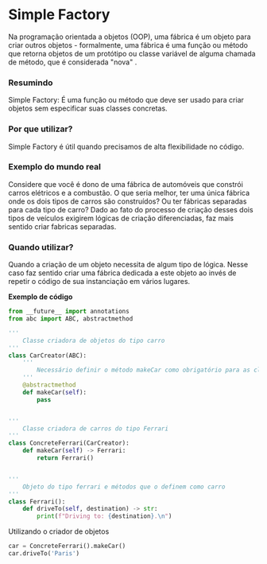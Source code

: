 # Simple Factory

Na programação orientada a objetos (OOP), uma fábrica é um objeto para criar outros objetos - formalmente, uma fábrica é uma função ou método que retorna objetos de um protótipo ou classe variável de alguma chamada de método, que é considerada "nova" .

### Resumindo
Simple Factory: É uma função ou método que deve ser usado para criar objetos sem especificar suas classes concretas.

### Por que utilizar?
Simple Factory é útil quando precisamos de alta flexibilidade no código.

### Exemplo do mundo real
Considere que você é dono de uma fábrica de automóveis que constrói carros elétricos e a combustão. O que seria melhor, ter uma única fábrica onde os dois tipos de carros são construídos? Ou ter fábricas separadas para cada tipo de carro?
Dado ao fato do processo de criação desses dois tipos de veículos exigirem lógicas de criação diferenciadas, faz mais sentido criar fabricas separadas.

### Quando utilizar?
Quando a criação de um objeto necessita de algum tipo de lógica. Nesse caso faz sentido criar uma fábrica dedicada a este objeto ao invés de repetir o código de sua instanciação em vários lugares.

**Exemplo de código**

```python
from __future__ import annotations
from abc import ABC, abstractmethod

'''
    Classe criadora de objetos do tipo carro
'''
class CarCreator(ABC):
    '''
        Necessário definir o método makeCar como obrigatório para as classes filhas
    '''
    @abstractmethod
    def makeCar(self):
        pass


'''
    Classe criadora de carros do tipo Ferrari
'''
class ConcreteFerrari(CarCreator):
    def makeCar(self) -> Ferrari:
        return Ferrari()


'''
    Objeto do tipo ferrari e métodos que o definem como carro
'''
class Ferrari():
    def driveTo(self, destination) -> str:
        print(f"Driving to: {destination}.\n")
```

Utilizando o criador de objetos
```python
car = ConcreteFerrari().makeCar()
car.driveTo('Paris')
```
